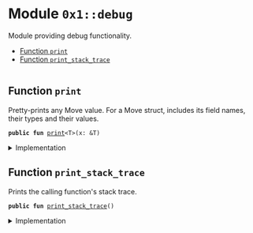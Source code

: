 <a name="0x1_debug"></a>

# Module `0x1::debug`

Module providing debug functionality.

- [Function `print`](#0x1_debug_print)
- [Function `print_stack_trace`](#0x1_debug_print_stack_trace)

<pre><code></code></pre>

<a name="0x1_debug_print"></a>

## Function `print`

Pretty-prints any Move value. For a Move struct, includes its field names, their types and their values.

<pre><code><b>public</b> <b>fun</b> <a href="debug.md#0x1_debug_print">print</a>&lt;T&gt;(x: &T)
</code></pre>

<details>
<summary>Implementation</summary>

<pre><code><b>native</b> <b>public</b> <b>fun</b> <a href="debug.md#0x1_debug_print">print</a>&lt;T&gt;(x: &T);
</code></pre>

</details>

<a name="0x1_debug_print_stack_trace"></a>

## Function `print_stack_trace`

Prints the calling function's stack trace.

<pre><code><b>public</b> <b>fun</b> <a href="debug.md#0x1_debug_print_stack_trace">print_stack_trace</a>()
</code></pre>

<details>
<summary>Implementation</summary>

<pre><code><b>native</b> <b>public</b> <b>fun</b> <a href="debug.md#0x1_debug_print_stack_trace">print_stack_trace</a>();
</code></pre>

</details>
